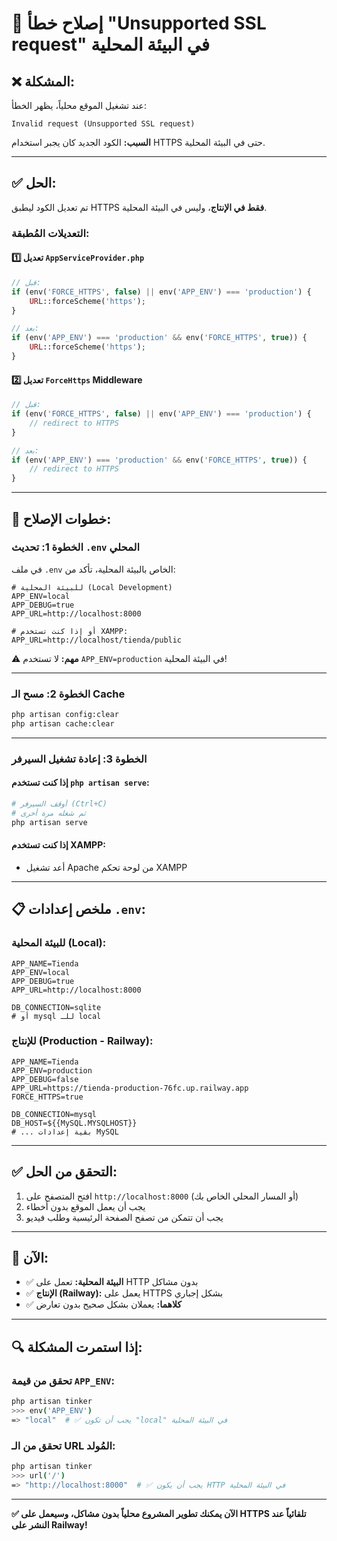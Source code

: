 # 🔧 إصلاح خطأ "Unsupported SSL request" في البيئة المحلية

## ❌ المشكلة:

عند تشغيل الموقع محلياً، يظهر الخطأ:

```
Invalid request (Unsupported SSL request)
```

**السبب:** الكود الجديد كان يجبر استخدام HTTPS حتى في البيئة المحلية.

---

## ✅ الحل:

تم تعديل الكود ليطبق HTTPS **فقط في الإنتاج**، وليس في البيئة المحلية.

### التعديلات المُطبقة:

#### 1️⃣ **تعديل `AppServiceProvider.php`**

```php
// قبل:
if (env('FORCE_HTTPS', false) || env('APP_ENV') === 'production') {
    URL::forceScheme('https');
}

// بعد:
if (env('APP_ENV') === 'production' && env('FORCE_HTTPS', true)) {
    URL::forceScheme('https');
}
```

#### 2️⃣ **تعديل `ForceHttps` Middleware**

```php
// قبل:
if (env('FORCE_HTTPS', false) || env('APP_ENV') === 'production') {
    // redirect to HTTPS
}

// بعد:
if (env('APP_ENV') === 'production' && env('FORCE_HTTPS', true)) {
    // redirect to HTTPS
}
```

---

## 🚀 خطوات الإصلاح:

### الخطوة 1: تحديث `.env` المحلي

في ملف `.env` الخاص بالبيئة المحلية، تأكد من:

```env
# للبيئة المحلية (Local Development)
APP_ENV=local
APP_DEBUG=true
APP_URL=http://localhost:8000

# أو إذا كنت تستخدم XAMPP:
APP_URL=http://localhost/tienda/public
```

⚠️ **مهم:** لا تستخدم `APP_ENV=production` في البيئة المحلية!

---

### الخطوة 2: مسح الـ Cache

```bash
php artisan config:clear
php artisan cache:clear
```

---

### الخطوة 3: إعادة تشغيل السيرفر

#### إذا كنت تستخدم `php artisan serve`:
```bash
# أوقف السيرفر (Ctrl+C)
# ثم شغله مرة أخرى
php artisan serve
```

#### إذا كنت تستخدم XAMPP:
- أعد تشغيل Apache من لوحة تحكم XAMPP

---

## 📋 ملخص إعدادات `.env`:

### للبيئة المحلية (Local):
```env
APP_NAME=Tienda
APP_ENV=local
APP_DEBUG=true
APP_URL=http://localhost:8000

DB_CONNECTION=sqlite
# أو mysql للـ local
```

### للإنتاج (Production - Railway):
```env
APP_NAME=Tienda
APP_ENV=production
APP_DEBUG=false
APP_URL=https://tienda-production-76fc.up.railway.app
FORCE_HTTPS=true

DB_CONNECTION=mysql
DB_HOST=${{MySQL.MYSQLHOST}}
# ... بقية إعدادات MySQL
```

---

## ✅ التحقق من الحل:

1. افتح المتصفح على `http://localhost:8000` (أو المسار المحلي الخاص بك)
2. يجب أن يعمل الموقع بدون أخطاء
3. يجب أن تتمكن من تصفح الصفحة الرئيسية وطلب فيديو

---

## 🎯 الآن:

- ✅ **البيئة المحلية:** تعمل على HTTP بدون مشاكل
- ✅ **الإنتاج (Railway):** يعمل على HTTPS بشكل إجباري
- ✅ **كلاهما:** يعملان بشكل صحيح بدون تعارض

---

## 🔍 إذا استمرت المشكلة:

### تحقق من قيمة `APP_ENV`:

```bash
php artisan tinker
>>> env('APP_ENV')
=> "local"  # ✅ يجب أن تكون "local" في البيئة المحلية
```

### تحقق من الـ URL المُولد:

```bash
php artisan tinker
>>> url('/')
=> "http://localhost:8000"  # ✅ يجب أن يكون HTTP في البيئة المحلية
```

---

**✅ الآن يمكنك تطوير المشروع محلياً بدون مشاكل، وسيعمل على HTTPS تلقائياً عند النشر على Railway!**


